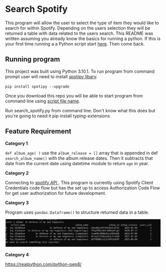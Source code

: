 # Search Spotify 
This program will allow the user to select the type of item they would like to search for within Spotify. Depending on the users selection they will be returned a table with data related to the users search. This README was written assuming you already know the basics for running a python. If this is your first time running a a Python script start [here](https://realpython.com/run-python-scripts/#using-the-python-command). Then come back. 

## Running program 
This project was built using Python 3.10.1. To run program from command prompt user will need to install [spotipy libary](https://spotipy.readthedocs.io/en/2.19.0/#installation). 

`pip install spotipy --upgrade`

Once you download this repo you will be able to start program from command line using [script file name](https://realpython.com/run-python-scripts/#using-the-script-filename). 


Run search_spotify.py from command line. 
Don't know what this does but you're going to need it pip install typing-extensions
## Feature Requirement 
**Category 1** 

`def album_age( )` use the `album_release = []` array that is appended in def `search_album_name()` with the album release dates. Then it subtracts that date from the current date using datetime module to return  `age` in year. 

**Category 2** 

Connecting to [spotify API ](https://developer.spotify.com/documentation/web-api/reference/#/operations/search). This program is currently using Spotify Client Credentials code flow but has the set up to access Authorization Code Flow for get user authorization for future development. 

**Category 3** 

Program uses `pandas.Dataframe()` to structure returned data in a table.


![Table example](images\Example_table_output.JPG) 

**Category 4** 

https://realpython.com/python-pep8/